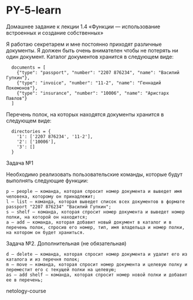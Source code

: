 # PY-5-learn
Домашнее задание к лекции 1.4 «Функции — использование встроенных и создание собственных»

Я работаю секретарем и мне постоянно приходят различные документы. Я должен быть очень внимателен чтобы не потерять ни один документ. Каталог документов хранится в следующем виде:


      documents = [
        {"type": "passport", "number": "2207 876234", "name": "Василий Гупкин"},
        {"type": "invoice", "number": "11-2", "name": "Геннадий Покемонов"},
        {"type": "insurance", "number": "10006", "name": "Аристарх Павлов"}
      ]


Перечень полок, на которых находятся документы хранится в следующем виде:


      directories = {
        '1': ['2207 876234', '11-2'],
        '2': ['10006'],
        '3': []
      }


Задача №1

Необходимо реализовать пользовательские команды, которые будут выполнять следующие функции:

    p – people – команда, которая спросит номер документа и выведет имя человека, которому он принадлежит;
    l – list – команда, которая выведет список всех документов в формате passport "2207 876234" "Василий Гупкин";
    s – shelf – команда, которая спросит номер документа и выведет номер полки, на которой он находится;
    a – add – команда, которая добавит новый документ в каталог и в перечень полок, спросив его номер, тип, имя владельца и номер полки, на котором он будет храниться.

Задача №2. Дополнительная (не обязательная)

    d – delete – команда, которая спросит номер документа и удалит его из каталога и из перечня полок;
    m – move – команда, которая спросит номер документа и целевую полку и переместит его с текущей полки на целевую;
    as – add shelf – команда, которая спросит номер новой полки и добавит ее в перечень;

netology-course
